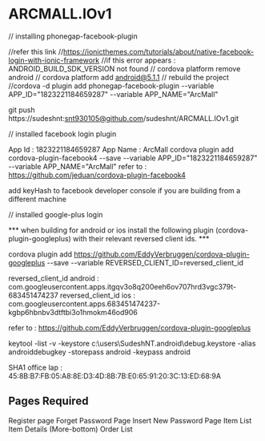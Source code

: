 # ARCMALL.IOv1

// installing phonegap-facebook-plugin

//refer this link
//https://ionicthemes.com/tutorials/about/native-facebook-login-with-ionic-framework
//if this error appears : ANDROID_BUILD_SDK_VERSION not found
//    cordova platform remove android
//    cordova platform add android@5.1.1
//    rebuild the project
//cordova -d plugin add phonegap-facebook-plugin --variable APP_ID="1823221184659287" --variable APP_NAME="ArcMall"    
    
   
    
git push https://sudeshnt:snt930105@github.com/sudeshnt/ARCMALL.IOv1.git

// installed facebook login plugin

App Id : 1823221184659287
App Name : ArcMall
cordova plugin add cordova-plugin-facebook4 --save --variable APP_ID="1823221184659287" --variable APP_NAME="ArcMall" 
refer to : https://github.com/jeduan/cordova-plugin-facebook4

add keyHash to facebook developer console if you are building from a different machine

// installed google-plus login

*** when building for android or ios install the following plugin (cordova-plugin-googleplus)  with their relevant reversed client ids. ***


cordova plugin add https://github.com/EddyVerbruggen/cordova-plugin-googleplus --save --variable REVERSED_CLIENT_ID=reversed_client_id

reversed_client_id android : com.googleusercontent.apps.itgqv3o8q200eeh6ov707hrd3vgc379t-683451474237
reversed_client_id ios : com.googleusercontent.apps.683451474237-kgbp6hbnbv3dtftbi3o1hmokm46od906

refer to : https://github.com/EddyVerbruggen/cordova-plugin-googleplus

keytool -list -v -keystore c:\users\SudeshNT\.android\debug.keystore -alias androiddebugkey -storepass android -keypass android

SHA1 office lap : 45:8B:B7:FB:05:A8:8E:D3:4D:8B:7B:E0:65:91:20:3C:13:ED:68:9A

Pages Required
--------------

Register page
Forget Password Page
Insert New Password Page
Item List
Item Details (More-bottom)
Order List
